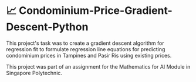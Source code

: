 # 📈 Condominium-Price-Gradient-Descent-Python
This project's task was to create a gradient descent algorithm for regression fit to formulate regression line equations for predicting condominium prices in Tampines and Pasir Ris using existing prices.

This project was part of an assignment for the Mathematics for AI Module in Singapore Polytechnic.
